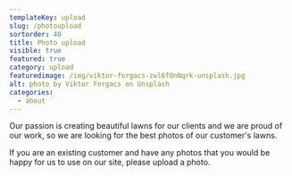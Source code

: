 ```yaml
---
templateKey: upload
slug: /photoupload
sortorder: 40
title: Photo upload
visible: true
featured: true
category: upload
featuredimage: /img/viktor-forgacs-zwl6fOnNqrk-unsplash.jpg
alt: photo by Viktor Forgacs on Unsplash
categories:
  - about
---
```


Our passion is creating beautiful lawns for our clients and we are proud of our
work, so we are looking for the best photos of our customer's lawns.

If you are an existing customer and have any photos that you would be happy for
us to use on our site, please upload a photo.

